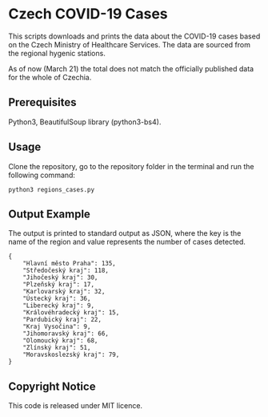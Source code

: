 # Czech COVID-19 Cases

This scripts downloads and prints the data about the COVID-19 cases
based on the Czech Ministry of Healthcare Services. The data are
sourced from the regional hygenic stations.

As of now (March 21) the total does not match the officially published
data for the whole of Czechia.

## Prerequisites

Python3, BeautifulSoup library (python3-bs4).

## Usage

Clone the repository, go to the repository folder in the terminal and
run the following command:

```
python3 regions_cases.py
```

## Output Example

The output is printed to standard output as JSON, where the key is the
name of the region and value represents the number of cases detected.

```
{
	"Hlavní město Praha": 135,
	"Středočeský kraj": 118,
	"Jihočeský kraj": 30,
	"Plzeňský kraj": 17,
	"Karlovarský kraj": 32,
	"Ústecký kraj": 36,
	"Liberecký kraj": 9,
	"Královéhradecký kraj": 15,
	"Pardubický kraj": 22,
	"Kraj Vysočina": 9,
	"Jihomoravský kraj": 66,
	"Olomoucký kraj": 68,
	"Zlínský kraj": 51,
	"Moravskoslezský kraj": 79,
}
```

## Copyright Notice

This code is released under MIT licence.


